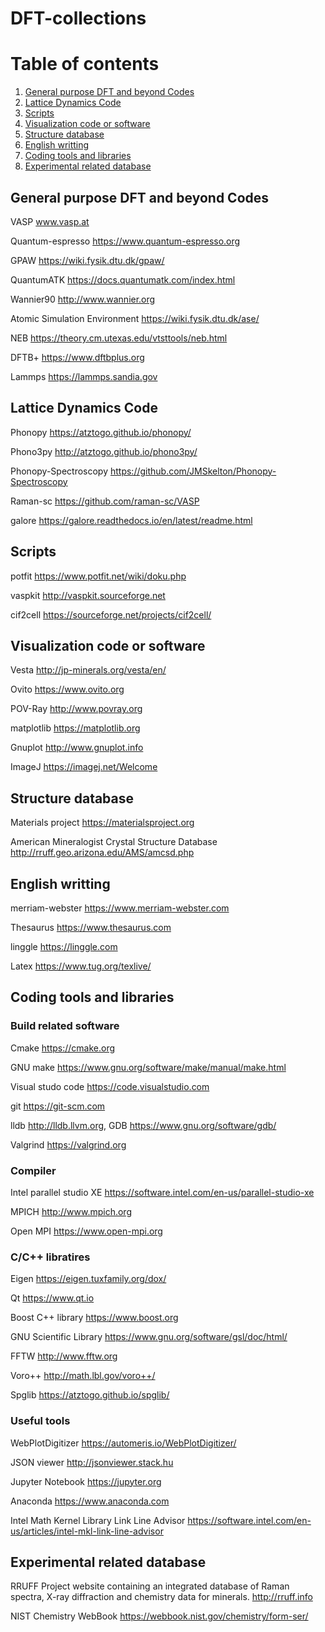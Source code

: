 # DFT-collections

# Table of contents
1. [General purpose DFT and beyond Codes](#gp_DFT_code)
2. [Lattice Dynamics Code](#phon)
3. [Scripts](#scripts)
4. [Visualization code or software](#Visualization)
5. [Structure database](#database)
6. [English writting](#writting)
7. [Coding tools and libraries](#tools)
8. [Experimental related database](#experimental)


## General purpose DFT and beyond Codes <a name="gp_DFT_code"></a>
VASP www.vasp.at

Quantum-espresso https://www.quantum-espresso.org

GPAW https://wiki.fysik.dtu.dk/gpaw/

QuantumATK https://docs.quantumatk.com/index.html

Wannier90 http://www.wannier.org

Atomic Simulation Environment https://wiki.fysik.dtu.dk/ase/

NEB https://theory.cm.utexas.edu/vtsttools/neb.html

DFTB+ https://www.dftbplus.org

Lammps https://lammps.sandia.gov



## Lattice Dynamics Code  <a name="phon"></a>
Phonopy https://atztogo.github.io/phonopy/

Phono3py http://atztogo.github.io/phono3py/

Phonopy-Spectroscopy https://github.com/JMSkelton/Phonopy-Spectroscopy

Raman-sc https://github.com/raman-sc/VASP

galore https://galore.readthedocs.io/en/latest/readme.html

## Scripts  <a name="scripts"></a>
potfit https://www.potfit.net/wiki/doku.php

vaspkit http://vaspkit.sourceforge.net

cif2cell https://sourceforge.net/projects/cif2cell/


## Visualization code or software  <a name="Visulization"></a>
Vesta http://jp-minerals.org/vesta/en/

Ovito https://www.ovito.org

POV-Ray http://www.povray.org

matplotlib https://matplotlib.org

Gnuplot http://www.gnuplot.info

ImageJ https://imagej.net/Welcome

## Structure database  <a name="database"></a>
Materials project https://materialsproject.org

American Mineralogist Crystal Structure Database http://rruff.geo.arizona.edu/AMS/amcsd.php

## English writting  <a name="writting"></a>
merriam-webster https://www.merriam-webster.com

Thesaurus https://www.thesaurus.com

linggle https://linggle.com

Latex https://www.tug.org/texlive/


## Coding tools and libraries  <a name="tools"></a>

### Build related software
Cmake https://cmake.org

GNU make https://www.gnu.org/software/make/manual/make.html

Visual studo code https://code.visualstudio.com

git https://git-scm.com

lldb http://lldb.llvm.org,  GDB https://www.gnu.org/software/gdb/

Valgrind https://valgrind.org

### Compiler

Intel parallel studio XE https://software.intel.com/en-us/parallel-studio-xe

MPICH http://www.mpich.org

Open MPI https://www.open-mpi.org

### C/C++ libratires

Eigen  https://eigen.tuxfamily.org/dox/

Qt https://www.qt.io

Boost C++ library https://www.boost.org

GNU Scientific Library https://www.gnu.org/software/gsl/doc/html/

FFTW http://www.fftw.org

Voro++ http://math.lbl.gov/voro++/

Spglib https://atztogo.github.io/spglib/

### Useful tools

WebPlotDigitizer https://automeris.io/WebPlotDigitizer/

JSON viewer http://jsonviewer.stack.hu

Jupyter Notebook https://jupyter.org

Anaconda https://www.anaconda.com

Intel Math Kernel Library Link Line Advisor https://software.intel.com/en-us/articles/intel-mkl-link-line-advisor

## Experimental related database  <a name="experimental"></a>
RRUFF Project website containing an integrated database of Raman spectra, X-ray diffraction and chemistry data for minerals. http://rruff.info

NIST Chemistry WebBook https://webbook.nist.gov/chemistry/form-ser/
